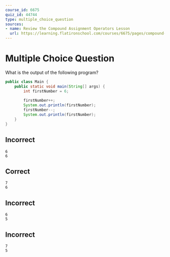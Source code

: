 ```yaml
---
course_id: 6675
quiz_id: 44744
type: multiple_choice_question
sources:
- name: Review the Compound Assignment Operators Lesson
  url: https://learning.flatironschool.com/courses/6675/pages/compound-assignment-operators?module_item_id=537118
---
```


# Multiple Choice Question

What is the output of the following program?

```java
public class Main {
    public static void main(String[] args) {
        int firstNumber = 6;
        
        firstNumber++;
        System.out.println(firstNumber);
        firstNumber--;
        System.out.println(firstNumber);
    }
}
```

## Incorrect

```text
6
6
```

## Correct

```text
7
6
```

## Incorrect

```text
6
5
```

## Incorrect

```text
7
5
```
